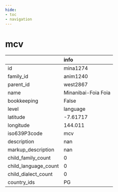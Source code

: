 ```yaml
---
hide:
- toc
- navigation
---
```

# mcv
|                      | info                |
|:---------------------|:--------------------|
| id                   | mina1274            |
| family_id            | anim1240            |
| parent_id            | west2867            |
| name                 | Minanibai-Foia Foia |
| bookkeeping          | False               |
| level                | language            |
| latitude             | -7.61717            |
| longitude            | 144.011             |
| iso639P3code         | mcv                 |
| description          | nan                 |
| markup_description   | nan                 |
| child_family_count   | 0                   |
| child_language_count | 0                   |
| child_dialect_count  | 0                   |
| country_ids          | PG                  |